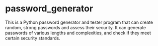 # password_generator
This is a Python password generator and tester program that can create random, strong passwords and assess their security. It can generate passwords of various lengths and complexities, and check if they meet certain security standards. 

